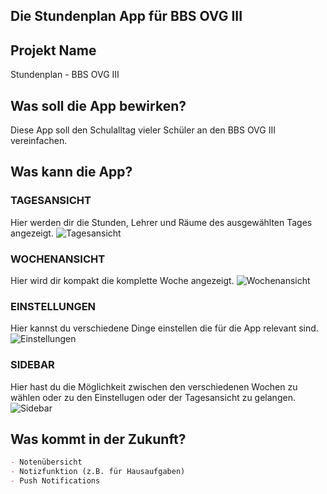 ## Die Stundenplan App für BBS OVG III

## Projekt Name 

Stundenplan - BBS OVG III

## Was soll die App bewirken?

Diese App soll den Schulalltag vieler Schüler an den BBS OVG III vereinfachen.

## Was kann die App?

### TAGESANSICHT

Hier werden dir die Stunden, Lehrer und Räume des ausgewählten Tages angezeigt.
<img src="tagesansicht.jpeg" alt="Tagesansicht"/>

### WOCHENANSICHT

Hier wird dir kompakt die komplette Woche angezeigt.
<img src="wochenansicht.jpeg" alt="Wochenansicht"/>

### EINSTELLUNGEN 
Hier kannst du verschiedene Dinge einstellen die für die App relevant sind.
<img src="settings.jpeg" alt="Einstellungen"/>

### SIDEBAR
Hier hast du die Möglichkeit zwischen den verschiedenen Wochen zu wählen oder zu den Einstellugen oder der Tagesansicht zu gelangen.
<img src="sidebar.jpeg" alt="Sidebar"/>

## Was kommt in der Zukunft?

```markdown
- Notenübersicht
- Notizfunktion (z.B. für Hausaufgaben)
- Push Notifications
```
